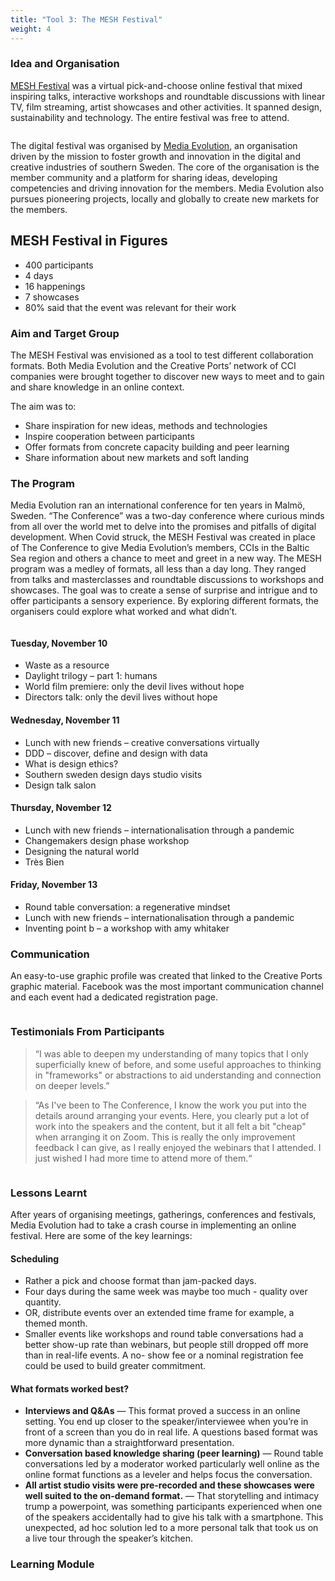 ```yaml
---
title: "Tool 3: The MESH Festival"
weight: 4
---
```


### Idea and Organisation

[MESH Festival](https://www.meshfestival.com) was a virtual pick-and-choose online festival that mixed inspiring talks, interactive workshops and roundtable discussions with linear TV, film streaming, artist showcases and other activities. It spanned design, sustainability and technology. The entire festival was free to attend.

<img src="/assets/images/tool_3/tool3_3.png" alt="" />

The digital festival was organised by [Media Evolution](https://www.mediaevolution.se), an organisation driven by the mission to foster growth and innovation in the digital and creative industries of southern Sweden. The core of the organisation is the member community and a platform for sharing ideas, developing competencies and driving innovation for the members. Media Evolution also pursues pioneering projects, locally and globally to create new markets for the members.

## MESH Festival in Figures

* 400 participants
* 4 days
* 16 happenings
* 7 showcases
* 80% said that the event was relevant for their work

### Aim and Target Group

The MESH Festival was envisioned as a tool to test different collaboration formats. Both Media Evolution and the Creative Ports’ network of CCI companies were brought together to discover new ways to meet and to gain and share knowledge in an online context.

The aim was to:
* Share inspiration for new ideas, methods and technologies
* Inspire cooperation between participants
* Offer formats from concrete capacity building and peer learning
* Share information about new markets and soft landing

### The Program

Media Evolution ran an international conference for ten years in Malmö, Sweden. “The Conference” was a two-day conference where curious minds from all over the world met to delve into the promises and pitfalls of digital development. When Covid struck, the MESH Festival was created in place of The Conference to give Media Evolution’s members, CCIs in the Baltic Sea region and others a chance to meet and greet in a new way.  The MESH program was a medley of formats, all less than a day long. They ranged from talks and masterclasses and roundtable discussions to workshops and showcases. The goal was to create a sense of surprise and intrigue and to offer participants a sensory experience.  By exploring different formats, the organisers could explore what worked and what didn’t.

<img src="/assets/images/tool_3/tool3_0.jpg" alt="" />

#### Tuesday, November 10

* Waste as a resource
* Daylight trilogy – part 1: humans
* World film premiere: only the devil lives without hope
* Directors talk: only the devil lives without hope

#### Wednesday, November 11

* Lunch with new friends – creative conversations virtually
* DDD – discover, define and design with data
* What is design ethics?
* Southern sweden design days studio visits
* Design talk salon

#### Thursday, November 12

* Lunch with new friends – internationalisation through a
pandemic
* Changemakers design phase workshop
* Designing the natural world
* Très Bien

#### Friday, November 13

* Round table conversation: a regenerative mindset
* Lunch with new friends – internationalisation through a
pandemic
* Inventing point b – a workshop with amy whitaker

### Communication

An easy-to-use graphic profile was created that linked to the Creative Ports graphic material.  Facebook was the most important communication channel and each event had a dedicated registration page.

<img src="/assets/images/tool_3/tool3_2.png" alt="" />

### Testimonials From Participants

>“I was able to deepen my understanding of many topics that I only superficially knew of before, and some useful approaches to thinking in &quot;frameworks&quot; or abstractions to aid understanding and connection on deeper levels.”

> “As I&#39;ve been to The Conference, I know the work you put into the details around arranging your events. Here, you clearly put a lot of work into the speakers and the content, but it all felt a bit &quot;cheap&quot; when arranging it on Zoom. This is really the only improvement feedback I can give, as I really enjoyed the webinars that I attended. I just wished I had more time to attend more of them.“

<img src="/assets/images/tool_3/tool3_4.png" alt="" />

### Lessons Learnt

After years of organising meetings, gatherings, conferences and festivals, Media Evolution had to take a crash course in implementing an online festival. Here are some of the key learnings:

#### Scheduling

* Rather a pick and choose format than jam-packed days.
* Four days during the same week was maybe too much - quality over quantity.
* OR, distribute events over an extended time frame for example, a themed month.
* Smaller events like workshops and round table conversations had a better show-up rate than webinars, but people still dropped off more than in real-life events. A no- show fee or a nominal registration fee could be used to build greater commitment.

#### What formats worked best?

* **Interviews and Q&amp;As** — This format proved a success in an online setting. You end up closer to the speaker/interviewee when you’re in front of a screen than you do in real life. A questions based format was more dynamic than a straightforward presentation.
* **Conversation based knowledge sharing (peer learning)** — Round table conversations led by a moderator worked particularly well online as the online format functions as a leveler and helps focus the conversation.
* **All artist studio visits were pre-recorded and these showcases were well suited to the on-demand format.** — That storytelling and intimacy trump a powerpoint, was something participants experienced when one of the speakers accidentally had to give his talk with a smartphone. This unexpected, ad hoc solution led to a more personal talk that took us on a live tour through the speaker’s kitchen.

### Learning Module
